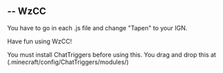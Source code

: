 --
WzCC
--

You have to go in each .js file and change "Tapen" to your IGN.

Have fun using WzCC!

You must install ChatTriggers before using this.
You drag and drop this at (.minecraft/config/ChatTriggers/modules/)